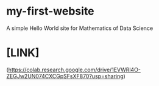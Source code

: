 # my-first-website
A simple Hello World site for Mathematics of Data Science
# [LINK]
(https://colab.research.google.com/drive/1EVWRl4O-ZEGJw2UN074CXCGpSFsXF870?usp=sharing)
